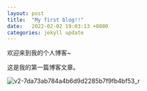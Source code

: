 ```yaml
---
layout: post
title:  "My first blog!!"
date:   2022-02-02 19:03:13 +0800
categories: jekyll update
---
```


欢迎来到我的个人博客~

这是我的第一篇博客文章。

![v2-7da73ab784a4b6d9d2285b7f9fb4bf53_r](https://user-images.githubusercontent.com/98567107/152147662-8d3eec98-38ab-4336-89eb-7ad23db5841a.jpg)

